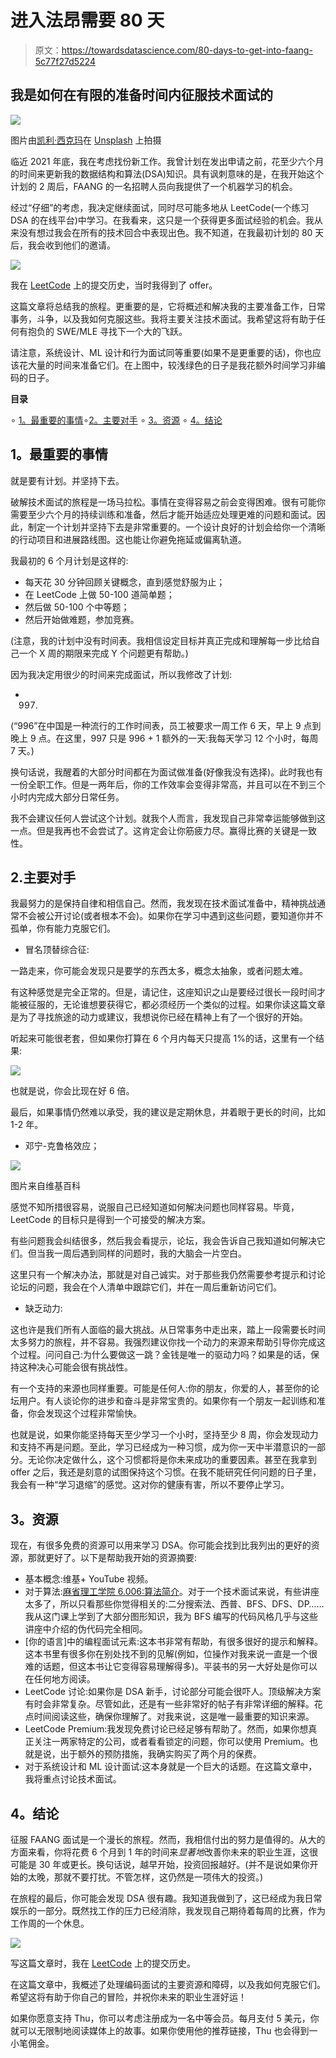 # 进入法昂需要 80 天

> 原文：<https://towardsdatascience.com/80-days-to-get-into-faang-5c77f27d5224>

## 我是如何在有限的准备时间内征服技术面试的

![](img/cefb82b4beacfa7b6fbf18e5eac3facd.png)

图片由[凯利·西克玛](https://unsplash.com/@kellysikkema)在 [Unsplash](https://unsplash.com/) 上拍摄

临近 2021 年底，我在考虑找份新工作。我曾计划在发出申请之前，花至少六个月的时间来更新我的数据结构和算法(DSA)知识。具有讽刺意味的是，在我开始这个计划的 2 周后，FAANG 的一名招聘人员向我提供了一个机器学习的机会。

经过“仔细”的考虑，我决定继续面试，同时尽可能多地从 LeetCode(一个练习 DSA 的在线平台)中学习。在我看来，这只是一个获得更多面试经验的机会。我从来没有想过我会在所有的技术回合中表现出色。我不知道，在我最初计划的 80 天后，我会收到他们的邀请。

![](img/6025cf185ee6bb79eb5dbbb4a3bc18b7.png)

我在 [LeetCode](https://leetcode.com/) 上的提交历史，当时我得到了 offer。

这篇文章将总结我的旅程。更重要的是，它将概述和解决我的主要准备工作，日常事务，斗争，以及我如何克服这些。我将主要关注技术面试。我希望这将有助于任何有抱负的 SWE/MLE 寻找下一个大的飞跃。

请注意，系统设计、ML 设计和行为面试同等重要(如果不是更重要的话)，你也应该花大量的时间来准备它们。在上图中，较浅绿色的日子是我花额外时间学习非编码的日子。

**目录**

∘ [1。最重要的事情](#af8d)∘[2。主要对手](#89f6)
∘ [3。资源](#7227)
∘ [4。结论](#b428)

## **1。最重要的事情**

就是要有计划。并坚持下去。

破解技术面试的旅程是一场马拉松。事情在变得容易之前会变得困难。很有可能你需要至少六个月的持续训练和准备，然后才能开始适应处理更难的问题和面试。因此，制定一个计划并坚持下去是非常重要的。一个设计良好的计划会给你一个清晰的行动项目和进展路线图。这也能让你避免拖延或偏离轨道。

我最初的 6 个月计划是这样的:

*   每天花 30 分钟回顾关键概念，直到感觉舒服为止；
*   在 LeetCode 上做 50-100 道简单题；
*   然后做 50-100 个中等题；
*   然后开始做难题，参加竞赛。

(注意，我的计划中没有时间表。我相信设定目标并真正完成和理解每一步比给自己一个 X 周的期限来完成 Y 个问题更有帮助。)

因为我决定用很少的时间来完成面试，所以我修改了计划:

*   997.

(“996”在中国是一种流行的工作时间表，员工被要求一周工作 6 天，早上 9 点到晚上 9 点。在这里，997 只是 996 + 1 额外的一天:我每天学习 12 个小时，每周 7 天。)

换句话说，我醒着的大部分时间都在为面试做准备(好像我没有选择)。此时我也有一份全职工作。但是一两年后，你的工作效率会变得非常高，并且可以在不到三个小时内完成大部分日常任务。

我不会建议任何人尝试这个计划。就我个人而言，我发现自己非常幸运能够做到这一点。但是我再也不会尝试了。这肯定会让你筋疲力尽。赢得比赛的关键是一致性。

## 2.主要对手

我最努力的是保持自律和相信自己。然而，我发现在技术面试准备中，精神挑战通常不会被公开讨论(或者根本不会)。如果你在学习中遇到这些问题，要知道你并不孤单，你有能力克服它们。

*   冒名顶替综合征:

一路走来，你可能会发现只是要学的东西太多，概念太抽象，或者问题太难。

有这种感觉是完全正常的。但是，请记住，这座知识之山是要经过很长一段时间才能被征服的，无论谁想要获得它，都必须经历一个类似的过程。如果你读这篇文章是为了寻找旅途的动力或建议，我想说你已经在精神上有了一个很好的开始。

听起来可能很老套，但如果你打算在 6 个月内每天只提高 1%的话，这里有一个结果:

![](img/ca22709dc40b447e5aa31a62285b7388.png)

也就是说，你会比现在好 6 倍。

最后，如果事情仍然难以承受，我的建议是定期休息，并着眼于更长的时间，比如 1-2 年。

*   邓宁-克鲁格效应；

![](img/53b60a810638c6925c12cca75d4a0d7d.png)

图片来自维基百科

感觉不知所措很容易，说服自己已经知道如何解决问题也同样容易。毕竟，LeetCode 的目标只是得到一个可接受的解决方案。

有些问题我会纠结很多，然后我会看提示，论坛，我会告诉自己我知道如何解决它们。但当我一周后遇到同样的问题时，我的大脑会一片空白。

这里只有一个解决办法，那就是对自己诚实。对于那些我仍然需要参考提示和讨论论坛的问题，我会在个人清单中跟踪它们，并在一周后重新访问它们。

*   缺乏动力:

这也许是我们所有人面临的最大挑战。从日常事务中走出来，踏上一段需要长时间太多努力的旅程，并不容易。我强烈建议你找一个动力的来源来帮助引导你完成这个过程。问问自己:为什么要做这一跳？金钱是唯一的驱动力吗？如果是的话，保持这种决心可能会很有挑战性。

有一个支持的来源也同样重要。可能是任何人:你的朋友，你爱的人，甚至你的论坛用户。有人谈论你的进步和奋斗是非常宝贵的。如果你有一个朋友一起训练和准备，你会发现这个过程非常愉快。

也就是说，如果你能坚持每天至少学习一个小时，坚持至少 8 周，你会发现动力和支持不再是问题。至此，学习已经成为一种习惯，成为你一天中半潜意识的一部分。无论你决定做什么，这个习惯都将是你未来成功的重要因素。甚至在我拿到 offer 之后，我还是刻意的试图保持这个习惯。在我不能研究任何问题的日子里，我会有一种“学习退缩”的感觉。这对你的健康有害，所以不要停止学习。

## **3。资源**

现在，有很多免费的资源可以用来学习 DSA。你可能会找到比我列出的更好的资源，那就更好了。以下是帮助我开始的资源摘要:

*   基本概念:维基+ YouTube 视频。
*   对于算法:[麻省理工学院 6.006:算法简介](https://www.youtube.com/playlist?list=PLFXdam636ef0nESQ6ya4fDA0Th43foCDl)。对于一个技术面试来说，有些讲座太多了，所以只看那些你觉得相关的:二分搜索法、西普、BFS、DFS、DP……我从这门课上学到了大部分图形知识，我为 BFS 编写的代码风格几乎与这些讲座中介绍的伪代码完全相同。
*   [你的语言]中的编程面试元素:这本书非常有帮助，有很多很好的提示和解释。这本书里有很多你在别处找不到的见解(例如，位操作对我来说一直是一个很难的话题，但这本书让它变得容易理解得多)。平装书的另一大好处是你可以在任何地方阅读。
*   LeetCode 讨论:如果你是 DSA 新手，讨论部分可能会很吓人。顶级解决方案有时会非常复杂。尽管如此，还是有一些非常好的帖子有非常详细的解释。花点时间阅读这些，确保你理解了。对我来说，这是唯一最重要的知识来源。
*   LeetCode Premium:我发现免费讨论已经足够有帮助了。然而，如果你想真正关注一两家特定的公司，或者看看锁定的问题，你可以使用 Premium。也就是说，出于额外的预防措施，我确实购买了两个月的保费。
*   对于系统设计和 ML 设计面试:这本身就是一个巨大的话题。在这篇文章中，我将重点讨论技术面试。

## **4。结论**

征服 FAANG 面试是一个漫长的旅程。然而，我相信付出的努力是值得的。从大的方面来看，你将花费 6 个月到 1 年的时间来*显著地*改善你未来的职业生涯，这很可能是 30 年或更长。换句话说，越早开始，投资回报越好。(并不是说如果你开始的太晚，那就不要打扰。不管怎样，这仍然是一项伟大的投资。)

在旅程的最后，你可能会发现 DSA 很有趣。我知道我做到了，这已经成为我日常娱乐的一部分。既然找工作的压力已经消除，我发现自己期待着每周的比赛，作为工作周的一个休息。

![](img/8669311179613ffd2723ad5d6cb70bd9.png)

写这篇文章时，我在 [LeetCode](https://leetcode.com/) 上的提交历史。

在这篇文章中，我概述了处理编码面试的主要资源和障碍，以及我如何克服它们。希望这将有助于你自己的冒险，并祝你未来的职业生涯好运！

如果你愿意支持 Thu，你可以考虑注册成为一名中等会员。每月支付 5 美元，你就可以无限制地阅读媒体上的故事。如果你使用他的推荐链接，Thu 也会得到一小笔佣金。

[](https://medium.com/@tdinh15/membership) 